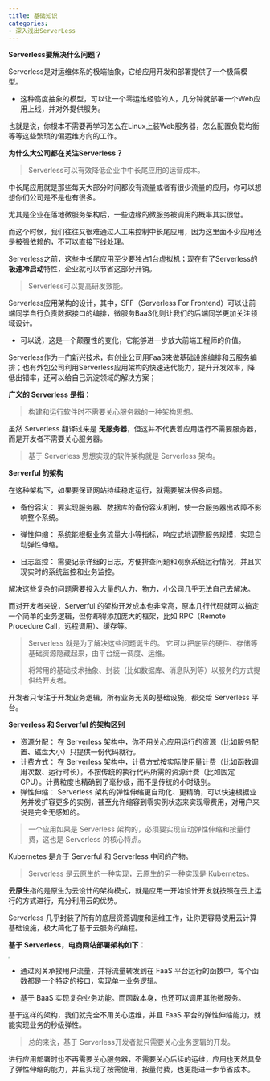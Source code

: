 ```yaml
---
title: 基础知识
categories: 
- 深入浅出ServerLess
---
```


**Serverless要解决什么问题？**

Serverless是对运维体系的极端抽象，它给应用开发和部署提供了一个极简模型。

* 这种高度抽象的模型，可以让一个零运维经验的人，几分钟就部署一个Web应用上线，并对外提供服务。

也就是说，你根本不需要再学习怎么在Linux上装Web服务器，怎么配置负载均衡等等这些繁琐的偏运维方向的工作。

**为什么大公司都在关注Serverless？**

> Serverless可以有效降低企业中中长尾应用的运营成本。

中长尾应用就是那些每天大部分时间都没有流量或者有很少流量的应用，你可以想想你们公司是不是也有很多。

尤其是企业在落地微服务架构后，一些边缘的微服务被调用的概率其实很低。

而这个时候，我们往往又很难通过人工来控制中长尾应用，因为这里面不少应用还是被强依赖的，不可以直接下线处理。

Serverless之前，这些中长尾应用至少要独占1台虚拟机；现在有了Serverless的**极速冷启动**特性，企业就可以节省这部分开销。

> Serverless可以提高研发效能。

Serverless应用架构的设计，其中，SFF（Serverless For Frontend）可以让前端同学自行负责数据接口的编排，微服务BaaS化则让我们的后端同学更加关注领域设计。

* 可以说，这是一个颠覆性的变化，它能够进一步放大前端工程师的价值。

Serverless作为一门新兴技术，有创业公司用FaaS来做基础设施编排和云服务编排；也有外包公司利用Serverless应用架构的快速迭代能力，提升开发效率，降低出错率，还可以给自己沉淀领域的解决方案；

**广义的 Serverless 是指：**

> 构建和运行软件时不需要关心服务器的一种架构思想。 

虽然 Serverless 翻译过来是 **无服务器**，但这并不代表着应用运行不需要服务器，而是开发者不需要关心服务器。

> 基于 Serverless 思想实现的软件架构就是 Serverless 架构。

**Serverful 的架构**

在这种架构下，如果要保证网站持续稳定运行，就需要解决很多问题。

* 备份容灾： 要实现服务器、数据库的备份容灾机制，使一台服务器出故障不影响整个系统。

* 弹性伸缩： 系统能根据业务流量大小等指标，响应式地调整服务规模，实现自动弹性伸缩。

* 日志监控： 需要记录详细的日志，方便排查问题和观察系统运行情况，并且实现实时的系统监控和业务监控。

解决这些复杂的问题需要投入大量的人力、物力，小公司几乎无法自己去解决。

而对开发者来说，Serverful 的架构开发成本也非常高，原本几行代码就可以搞定一个简单的业务逻辑，但你却得添加庞大的框架，比如 RPC（Remote Procedure Call，远程调用）、缓存等。

> Serverless 就是为了解决这些问题诞生的。 它可以把底层的硬件、存储等基础资源隐藏起来，由平台统一调度、运维。
>
> 将常用的基础技术抽象、封装（比如数据库、消息队列等）以服务的方式提供给开发者。

开发者只专注于开发业务逻辑，所有业务无关的基础设施，都交给 Serverless 平台。

**Serverless 和 Serverful 的架构区别**

* 资源分配： 在 Serverless 架构中，你不用关心应用运行的资源（比如服务配置、磁盘大小）只提供一份代码就行。
* 计费方式： 在 Serverless 架构中，计费方式按实际使用量计费（比如函数调用次数、运行时长），不按传统的执行代码所需的资源计费（比如固定 CPU）。计费粒度也精确到了毫秒级，而不是传统的小时级别。
* 弹性伸缩： Serverless 架构的弹性伸缩更自动化、更精确，可以快速根据业务并发扩容更多的实例，甚至允许缩容到零实例状态来实现零费用，对用户来说是完全无感知的。

> 一个应用如果是 Serverless 架构的，必须要实现自动弹性伸缩和按量付费，这也是 Serverless 的核心特点。

Kubernetes 是介于 Serverful 和 Serverless 中间的产物。

> Serverless 是云原生的一种实现，云原生的另一种实现是 Kubernetes。

**云原生**指的是原生为云设计的架构模式，就是应用一开始设计开发就按照在云上运行的方式进行，充分利用云的优势。

Serverless 几乎封装了所有的底层资源调度和运维工作，让你更容易使用云计算基础设施，极大简化了基于云服务的编程。

**基于 Serverless，电商网站部署架构如下：**

<img src="https://img-blog.csdnimg.cn/c5bbaf1cf9d74ced9aaef633be0b0975.png" style="zoom:15%;" />

* 通过网关承接用户流量，并将流量转发到在 FaaS 平台运行的函数中。每个函数都是一个特定的接口，实现单一业务逻辑。

* 基于 BaaS 实现复杂业务功能。而函数本身，也还可以调用其他微服务。

基于这样的架构，我们就完全不用关心运维，并且 FaaS 平台的弹性伸缩能力，就能实现业务的秒级弹性。

> 总的来说，基于 Serverless开发者就只需要关心业务逻辑的开发。

进行应用部署时也不再需要关心服务器，不需要关心后续的运维，应用也天然具备了弹性伸缩的能力，并且实现了按需使用，按量付费，也更能进一步节省成本。